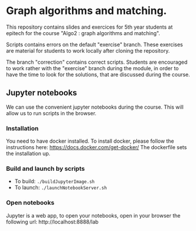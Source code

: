 # Graph algorithms and matching.
This repository contains slides and exercices for 5th year students at epitech for the course
"Algo2 : graph algorithms and matching".

Scripts contains errors on the default "exercise" branch. These exercises are
material for students to work locally after cloning the repository.

The branch "correction" contains correct scripts. Students are encouraged to
work rather with the "exercise" branch during the module, in order to have the
time to look for the solutions, that are discussed during the course.

## Jupyter notebooks
We can use the convenient jupyter notebooks during the course. 
This will allow us to run scripts in the browser.

### Installation
You need to have docker installed.
To install docker, please follow the instructions here:
https://docs.docker.com/get-docker/
The dockerfile sets the installation up.

### Build and launch by scripts
-   To build: ```./buildJupyterImage.sh```
-   To launch: ```./launchNotebookServer.sh```

### Open notebooks
Jupyter is a web app, to open your notebooks, open in your browser the following url:
http://localhost:8888/lab
